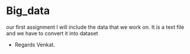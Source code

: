 # Big_data
our first assignment
I will include the data that we work on.
It is a text file and we have to convert it into dataset 
- Regards Venkat.
